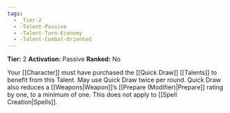 ```yaml
---
tags:
  - _Tier-2
  - -Talent-Passive
  - -Talent-Turn-Economy
  - -Talent-Combat-Oriented
---
```

**Tier:** 2
**Activation:** Passive
**Ranked:** No

Your [[Character]] must have purchased the [[Quick Draw]] [[Talents]] to benefit from this Talent. May use Quick Draw twice per round. Quick Draw also reduces a [[Weapons|Weapon]]’s [[Prepare (Modifier)|Prepare]] rating by one, to a minimum of one. This does not apply to [[Spell Creation|Spells]].